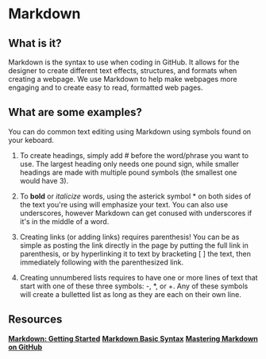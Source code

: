 # Markdown

## What is it?

Markdown is the syntax to use when coding in GitHub. It allows for the designer to create different text effects, structures, and formats when creating a webpage. We use Markdown to help make webpages more engaging and to create easy to read, formatted web pages.

## What are some examples?

You can do common text editing using Markdown using symbols found on your keboard.

1. To create headings, simply add # before the word/phrase you want to use. The largest heading only needs one pound sign, while smaller headings are made with multiple pound symbols (the smallest one would have 3).

2. To **bold** or *italicize* words, using the asterick symbol * on both sides of the text you're using will emphasize your text. You can also use underscores, however Markdown can get conused with underscores if it's in the middle of a word.

3. Creating links (or adding links) requires parenthesis! You can be as simple as posting the link directly in the page by putting the full link in parenthesis, or by hyperlinking it to text by bracketing [ ] the text, then immediately following with the parenthesized link.

4. Creating unnumbered lists requires to have one or more lines of text that start with one of these three symbols: -, *, or +. Any of these symbols will create a bulletted list as long as they are each on their own line.

## Resources

[**Markdown: Getting Started**](https://www.markdownguide.org/getting-started/)
[**Markdown Basic Syntax**](https://www.markdownguide.org/basic-syntax/)
[**Mastering Markdown on GitHub**](https://docs.github.com/en/get-started/writing-on-github/getting-started-with-writing-and-formatting-on-github/basic-writing-and-formatting-syntax)
